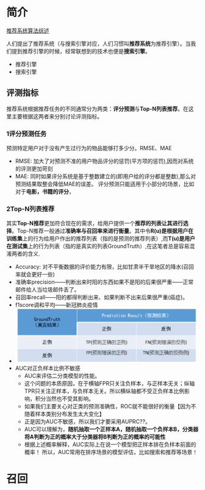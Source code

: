 # 简介
[推荐系统算法综述](https://www.zhihu.com/search?type=content&q=%E6%8E%A8%E8%8D%90%E7%B3%BB%E7%BB%9F%E7%AE%97%E6%B3%95)

人们提出了推荐系统（与搜索引擎对应，人们习惯叫**推荐系统**为推荐引擎）。当我们提到推荐引擎的时候，经常联想到的技术也便是**搜索引擎**。
* 推荐引擎
* 搜索引擎

## 评测指标
推荐系统根据推荐任务的不同通常分为两类：**评分预测**与**Top-N列表推荐**。在这里主要根据这两者来分别讨论评测指标。
### 1评分预测任务
预测特定用户对于没有产生过行为的物品能够打多少分。RMSE、MAE
* RMSE: 加大了对预测不准的用户物品评分的惩罚(平方项的惩罚),因而对系统的评测更加苛刻
* MAE: 同时如果评分系统是基于整数建立的(即用户给的评分都是整数),那么对预测结果取整会降低MAE的误差。
评分预测只能适用于小部分的场景，比如对于**电影，书籍的评分**，
### 2Top-N列表推荐
其实**Top-N推荐**更加符合现在的需求，给用户提供一个**推荐的列表让其进行选择**。Top-N推荐一般通过**准确率与召回率来进行衡量**。其中令**R(u)是根据用户在训练集**上的行为给用户作出的推荐列表（指的是预测的推荐列表）,而**T(u)是用户在测试集**上的行为列表（指的是真实的列表GroundTruth）,在这笔者总是容易混淆两者的含义.
* Accuracy: 对不平衡数据的评价能力有限，比如甘肃半干旱地区的降水(召回率就会更好一些)
* 准确率precision——判断出来时阳的东西如果不是阳的后果很严重——正常邮件给人当垃圾邮件丢了。
* 召回率recall——阳的都得判断出来、如果判断不出来后果很严重(癌症)。
* f1score调和平均——新冠肺炎疫情
* ![](figures/2022-11-16-15-55-20.png)
* AUC对正负样本比例不敏感
  * AUC来评估二分类模型的性能。
  * 这个问题的本质原因，在于横轴FPR只关注负样本，与正样本无关；纵轴TPR只关注正样本，与负样本无关。所以横纵轴都不受正负样本比例影响，积分当然也不受其影响。
  * 如果我们主要关心对正类的预测准确性，ROC就不能很好的衡量【因为不随着样本类别分布发生太大变化】
  * 正是因为AUC不敏感，所以我们才要采用AUPRC??。
  * AUC可以理解为，**随机抽取一个正样本A，随机抽取一个负样本B，分类器将A判断为正的概率大于分类器将B判断为正的概率的可能性**
  * 根据上述概率解释，AUC实际上在说一个模型把正样本排在负样本前面的概率！ 所以，AUC常用在排序场景的模型评估，比如搜索和推荐等场景！

# 召回
